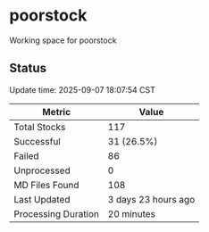 # poorstock
Working space for poorstock

## Status
Update time: 2025-09-07 18:07:54 CST

| Metric | Value |
|--------|-------|
| Total Stocks | 117 |
| Successful | 31 (26.5%) |
| Failed | 86 |
| Unprocessed | 0 |
| MD Files Found | 108 |
| Last Updated | 3 days 23 hours ago |
| Processing Duration | 20 minutes |

